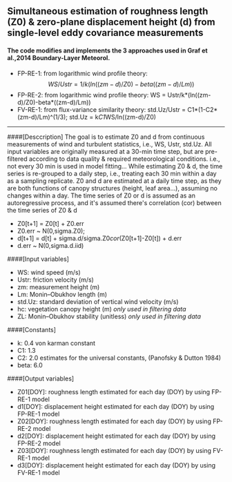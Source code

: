 ## Simultaneous estimation of roughness length (Z0) & zero-plane displacement height (d) from single-level eddy covariance measurements

#### The code modifies and implements the 3 approaches used in Graf et al.,2014 Boundary-Layer Meteorol.
* FP-RE-1: from logarithmic wind profile theory: $$WS/Ustr = 1/k(ln((zm-d)/Z0)-beta((zm-d)/Lm))$$
* FP-RE-2: from logarithmic wind profile theory: WS = Ustr/k*(ln((zm-d)/Z0)-beta*((zm-d)/Lm))
* FV-RE-1: from flux-variance similarity theory: std.Uz/Ustr = C1*(1-C2*(zm-d)/Lm)^(1/3); std.Uz = k*C1*WS/ln((zm-d)/Z0)
 

----

####[Desccription]
The goal is to estimate Z0 and d from continuous measurements of wind and turbulent statistics, i.e., WS, Ustr, std.Uz. All input variables are originally measured at a 30-min time step, but are pre-filtered according to data quality & required meteorological conditions. i.e., not every 30 min is used in model fitting...
While estimating Z0 & d, the time series is re-grouped to a daily step, i.e., treating each 30 min within a day as a sampling replicate. Z0 and d are estimated at a daily time step, as they are both functions of canopy structures (height, leaf area...), assuming no changes within a day. The time series of Z0 or d is assumed as an autoregressive process, and it's assumed there's correlation (cor) between the time series of Z0 & d

* Z0[t+1] = Z0[t] + Z0.err 
* Z0.err ~ N(0,sigma.Z0); 
* d[t+1] = d[t] + sigma.d/sigma.Z0*cor*(Z0[t+1]-Z0[t]) + d.err
* d.err ~ N(0,sigma.d.iid)

####[Input variables]  
* WS: wind speed (m/s) 
* Ustr: friction velocity (m/s) 
* zm: measurement height (m) 
* Lm: Monin–Obukhov length (m) 
* std.Uz: standard deviation of vertical wind velocity (m/s)
* hc: vegetation canopy height (m) *only used in filtering data*
* ZL: Monin–Obukhov stability (unitless) *only used in filtering data*

####[Constants]      
* k: 0.4 von karman constant
* C1: 1.3
* C2: 2.0 estimates for the universal constants, (Panofsky & Dutton 1984)
* beta: 6.0

####[Output variables]
* Z01[DOY]: roughness length estimated for each day (DOY) by using FP-RE-1 model
* d1[DOY]: displacement height estimated for each day (DOY) by using FP-RE-1 model
* Z02[DOY]: roughness length estimated for each day (DOY) by using FP-RE-2 model
* d2[DOY]: displacement height estimated for each day (DOY) by using FP-RE-2 model
* Z03[DOY]: roughness length estimated for each day (DOY) by using FV-RE-1 model
* d3[DOY]: displacement height estimated for each day (DOY) by using FV-RE-1 model
